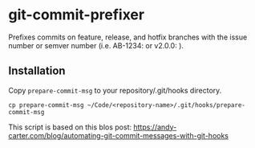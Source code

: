 # git-commit-prefixer
Prefixes commits on feature, release, and hotfix branches with the issue number or semver number (i.e. AB-1234: or v2.0.0:  ).

## Installation
Copy `prepare-commit-msg` to your repository/.git/hooks directory.

`cp prepare-commit-msg ~/Code/<repository-name>/.git/hooks/prepare-commit-msg`

This script is based on this blos post:
https://andy-carter.com/blog/automating-git-commit-messages-with-git-hooks
